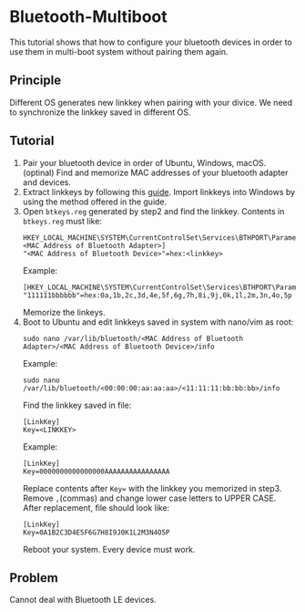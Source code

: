 # Bluetooth-Multiboot

This tutorial shows that how to configure your bluetooth devices in order to use them in multi-boot system without pairing them again.

## Principle
Different OS generates new linkkey when pairing with your divice. We need to synchronize the linkkey saved in different OS.

## Tutorial
1. Pair your bluetooth device in order of Ubuntu, Windows, macOS.
(optinal) Find and memorize MAC addresses of your bluetooth adapter and devices. 
2. Extract linkkeys by following this [guide](https://github.com/ichicho/BT-LinkkeySync).
   Import linkkeys into Windows by using the method offered in the guide.
3. Open `btkeys.reg` generated by step2 and find the linkkey.
   Contents in `btkeys.reg` must like:
   ```
   HKEY_LOCAL_MACHINE\SYSTEM\CurrentControlSet\Services\BTHPORT\Parameters\Keys\<MAC Address of Bluetooth Adapter>]
   "<MAC Address of Bluetooth Device>"=hex:<linkkey>
   ```
   Example:
   ```
   [HKEY_LOCAL_MACHINE\SYSTEM\CurrentControlSet\Services\BTHPORT\Parameters\Keys\000000aaaaaa]
   "111111bbbbbb"=hex:0a,1b,2c,3d,4e,5f,6g,7h,8i,9j,0k,1l,2m,3n,4o,5p
   ```
   Memorize the linkeys.
4. Boot to Ubuntu and edit linkkeys saved in system with nano/vim as root:
   ```
   sudo nano /var/lib/bluetooth/<MAC Address of Bluetooth Adapter>/<MAC Address of Bluetooth Device>/info
   ```
   Example:
   ```
   sudo nano /var/lib/bluetooth/<00:00:00:aa:aa:aa>/<11:11:11:bb:bb:bb>/info
   ```
   Find the linkkey saved in file:
   ```
   [LinkKey]
   Key=<LINKKEY>
   ```
   Example:
   ```
   [LinkKey]
   Key=0000000000000000AAAAAAAAAAAAAAAA
   ```
   Replace contents after `Key=` with the linkkey you memorized in step3. Remove `,`(commas) and change lower case letters to UPPER CASE.
   After replacement, file should look like:
   ```
   [LinkKey]
   Key=0A1B2C3D4E5F6G7H8I9J0K1L2M3N4O5P
   ```
   Reboot your system. Every device must work.

## Problem
   Cannot deal with Bluetooth LE devices.
